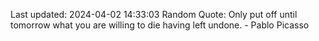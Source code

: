 Last updated: 2024-04-02 14:33:03
Random Quote: Only put off until tomorrow what you are willing to die having left undone. - Pablo Picasso